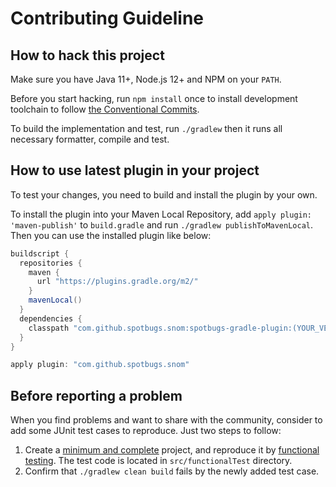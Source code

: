 # Contributing Guideline

## How to hack this project

Make sure you have Java 11+, Node.js 12+ and NPM on your `PATH`.

Before you start hacking, run `npm install` once to install development toolchain
to follow [the Conventional Commits](https://conventionalcommits.org/).

To build the implementation and test, run `./gradlew` then it runs all necessary formatter, compile and test.

## How to use latest plugin in your project

To test your changes, you need to build and install the plugin by your own.

To install the plugin into your Maven Local Repository, add `apply plugin: 'maven-publish'` to `build.gradle` and run `./gradlew publishToMavenLocal`. Then you can use the installed plugin like below:

```groovy
buildscript {
  repositories {
    maven {
      url "https://plugins.gradle.org/m2/"
    }
    mavenLocal()
  }
  dependencies {
    classpath "com.github.spotbugs.snom:spotbugs-gradle-plugin:(YOUR_VERSION)"
  }
}

apply plugin: "com.github.spotbugs.snom"
```

## Before reporting a problem

When you find problems and want to share with the community, consider to add some JUnit test cases to reproduce.
Just two steps to follow:

1. Create a [minimum and complete](http://stackoverflow.com/help/mcve) project, and reproduce it by [functional testing](https://guides.gradle.org/testing-gradle-plugins/). The test code is located in `src/functionalTest` directory.
2. Confirm that `./gradlew clean build` fails by the newly added test case.
